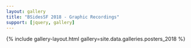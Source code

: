 ```yaml
---
layout: gallery
title: "BSidesSF 2018 - Graphic Recordings"
support: [jquery, gallery]
---
```


{% include gallery-layout.html gallery=site.data.galleries.posters_2018 %}
